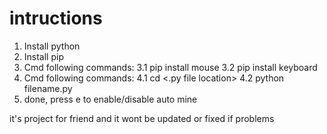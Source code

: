 # intructions
1. Install python 
2. Install pip
3. Cmd following commands:
3.1 pip install mouse 
3.2 pip install keyboard
4. Cmd following commands:
4.1 cd <.py file location>
4.2 python filename.py
5. done, press e to enable/disable auto mine

it's project for friend and it wont be updated or fixed if problems
